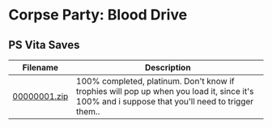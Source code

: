 # Corpse Party: Blood Drive

## PS Vita Saves

| Filename | Description |
|----------|-------------|
| [00000001.zip](00000001.zip) | 100% completed, platinum. Don&#39;t know if trophies will pop up when you load it, since it&#39;s 100% and i suppose that you&#39;ll need to trigger them..  |
